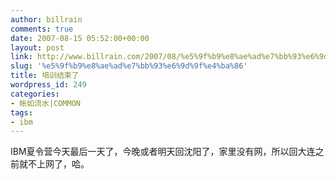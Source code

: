 ```yaml
---
author: billrain
comments: true
date: 2007-08-15 05:52:00+00:00
layout: post
link: http://www.billrain.com/2007/08/%e5%9f%b9%e8%ae%ad%e7%bb%93%e6%9d%9f%e4%ba%86/
slug: '%e5%9f%b9%e8%ae%ad%e7%bb%93%e6%9d%9f%e4%ba%86'
title: 培训结束了
wordpress_id: 249
categories:
- 帐如流水|COMMON
tags:
- ibm
---
```


IBM夏令营今天最后一天了，今晚或者明天回沈阳了，家里没有网，所以回大连之前就不上网了，哈。
